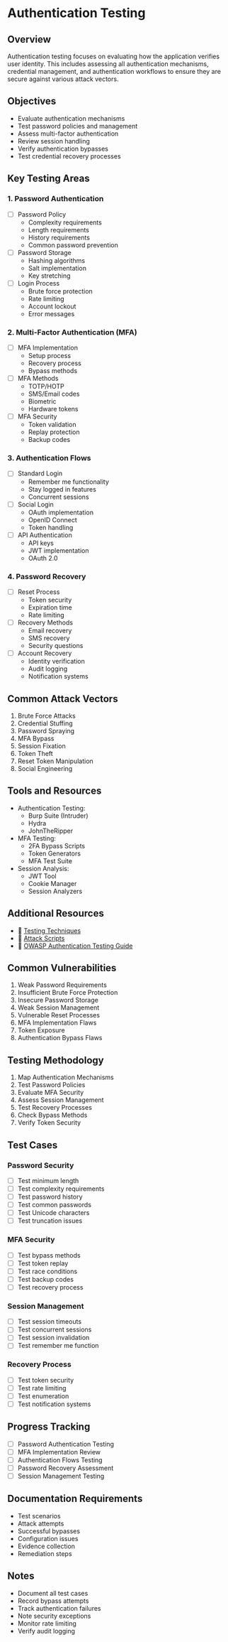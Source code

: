 # Authentication Testing  

## Overview  
Authentication testing focuses on evaluating how the application verifies user identity. This includes assessing all authentication mechanisms, credential management, and authentication workflows to ensure they are secure against various attack vectors.  

## Objectives  
- Evaluate authentication mechanisms  
- Test password policies and management  
- Assess multi-factor authentication  
- Review session handling  
- Verify authentication bypasses  
- Test credential recovery processes  

## Key Testing Areas  

### 1. Password Authentication  
- [ ] Password Policy  
  - Complexity requirements  
  - Length requirements  
  - History requirements  
  - Common password prevention  
- [ ] Password Storage  
  - Hashing algorithms  
  - Salt implementation  
  - Key stretching  
- [ ] Login Process  
  - Brute force protection  
  - Rate limiting  
  - Account lockout  
  - Error messages  

### 2. Multi-Factor Authentication (MFA)  
- [ ] MFA Implementation  
  - Setup process  
  - Recovery process  
  - Bypass methods  
- [ ] MFA Methods  
  - TOTP/HOTP  
  - SMS/Email codes  
  - Biometric  
  - Hardware tokens  
- [ ] MFA Security  
  - Token validation  
  - Replay protection  
  - Backup codes  

### 3. Authentication Flows  
- [ ] Standard Login  
  - Remember me functionality  
  - Stay logged in features  
  - Concurrent sessions  
- [ ] Social Login  
  - OAuth implementation  
  - OpenID Connect  
  - Token handling  
- [ ] API Authentication  
  - API keys  
  - JWT implementation  
  - OAuth 2.0  

### 4. Password Recovery  
- [ ] Reset Process  
  - Token security  
  - Expiration time  
  - Rate limiting  
- [ ] Recovery Methods  
  - Email recovery  
  - SMS recovery  
  - Security questions  
- [ ] Account Recovery  
  - Identity verification  
  - Audit logging  
  - Notification systems  

## Common Attack Vectors  
1. Brute Force Attacks  
2. Credential Stuffing  
3. Password Spraying  
4. MFA Bypass  
5. Session Fixation  
6. Token Theft  
7. Reset Token Manipulation  
8. Social Engineering  

## Tools and Resources  
- Authentication Testing:  
  - Burp Suite (Intruder)  
  - Hydra  
  - JohnTheRipper  
- MFA Testing:  
  - 2FA Bypass Scripts  
  - Token Generators  
  - MFA Test Suite  
- Session Analysis:  
  - JWT Tool  
  - Cookie Manager  
  - Session Analyzers  

## Additional Resources  
- 📁 [Testing Techniques](./techniques/)  
- 📁 [Attack Scripts](./resources/)  
- 🔗 [OWASP Authentication Testing Guide](https://owasp.org/www-project-web-security-testing-guide/latest/4-Web_Application_Security_Testing/04-Authentication_Testing/)  

## Common Vulnerabilities  
1. Weak Password Requirements  
2. Insufficient Brute Force Protection  
3. Insecure Password Storage  
4. Weak Session Management  
5. Vulnerable Reset Processes  
6. MFA Implementation Flaws  
7. Token Exposure  
8. Authentication Bypass Flaws  

## Testing Methodology  
1. Map Authentication Mechanisms  
2. Test Password Policies  
3. Evaluate MFA Security  
4. Assess Session Management  
5. Test Recovery Processes  
6. Check Bypass Methods  
7. Verify Token Security  

## Test Cases  

### Password Security  
- [ ] Test minimum length  
- [ ] Test complexity requirements  
- [ ] Test password history  
- [ ] Test common passwords  
- [ ] Test Unicode characters  
- [ ] Test truncation issues  

### MFA Security  
- [ ] Test bypass methods  
- [ ] Test token replay  
- [ ] Test race conditions  
- [ ] Test backup codes  
- [ ] Test recovery process  

### Session Management  
- [ ] Test session timeouts  
- [ ] Test concurrent sessions  
- [ ] Test session invalidation  
- [ ] Test remember me function  

### Recovery Process  
- [ ] Test token security  
- [ ] Test rate limiting  
- [ ] Test enumeration  
- [ ] Test notification systems  

## Progress Tracking  
- [ ] Password Authentication Testing  
- [ ] MFA Implementation Review  
- [ ] Authentication Flows Testing  
- [ ] Password Recovery Assessment  
- [ ] Session Management Testing  

## Documentation Requirements  
- Test scenarios  
- Attack attempts  
- Successful bypasses  
- Configuration issues  
- Evidence collection  
- Remediation steps  

## Notes  
- Document all test cases  
- Record bypass attempts  
- Track authentication failures  
- Note security exceptions  
- Monitor rate limiting  
- Verify audit logging